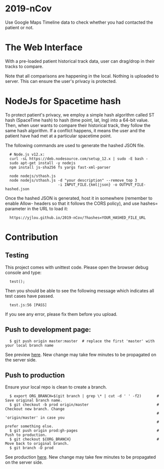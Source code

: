# 2019-nCov
Use Google Maps Timeline data to check whether you had contacted the patient or not.

# The Web Interface

With a pre-loaded patient historical track data, user can drag/drop in their tracks to compare.

Note that all comparisons are happening in the local. Nothing is uploaded to server. This can
ensure the user's privacy is protected.

# NodeJs for Spacetime hash

To protect patient's privacy, we employ a simple hash algorithm called ST hash (SpaceTime hash)
to hash (time point, lat, lng) into a 64-bit value. Then, when user wants to compare their
historical track, they follow the same hash algorithm. If a conflict happens, it means the user
and the patient have had met at a particular spacetime point.

The following commands are used to generate the hashed JSON file.

```
  # Node.js v12.x:
  curl -sL https://deb.nodesource.com/setup_12.x | sudo -E bash -
  sudo apt-get install -y nodejs
  npm install js-sha256 fs yargs fast-xml-parser

  node nodejs/sthash.js
  node nodejs/sthash.js -d "your description" --remove_top 3
                        -i INPUT_FILE.{kml|json} -o OUTPUT_FILE-hashed.json
```

Once the hashed JSON is generated, host it in somewhere (remember to enable Allow- headers
so that it follows the CORS policy), and use hashes= parameter in the URL to load it:

```
  https://yjlou.github.io/2019-nCov/?hashes=YOUR_HASHED_FILE_URL
```


# Contribution

## Testing

This project comes with unittest code. Please open the browser debug console and type:

```
  test();
```

Then you should be able to see the following message which indicates all test cases have passed.

```
  test.js:56 [PASS]
```

If you see any error, please fix them before you upload.


## Push to development page:

```
  $ git push origin master:master  # replace the first 'master' with your local branch name
```

See preview [here](http://raw.githack.com/yjlou/2019-nCov/master/index.html).
New change may take few minutes to be propagated on the server side.

## Push to production

Ensure your local repo is clean to create a branch.

```
  $ export ORG_BRANCH=$(git branch | grep \* | cut -d ' ' -f2)       # Save original branch name.
  $ git checkout -b prod origin/master                               # Checkout new branch. Change
                                                                     # 'origin/master' in case you
                                                                     # prefer something else.
  $ git push origin prod:gh-pages                                    # Push to production.
  $ git checkout ${ORG_BRANCH}                                       # Move back to original branch.
  $ git branch -D prod
```

See production [here](https://yjlou.github.io/2019-nCov/). New change may take few minutes to be
propagated on the server side.
